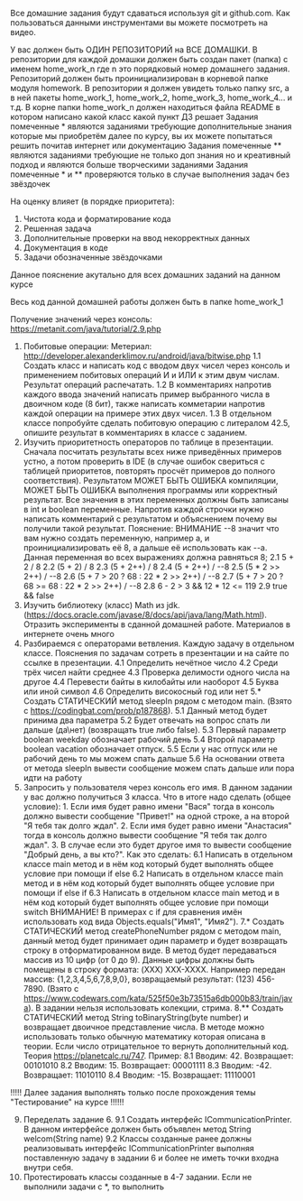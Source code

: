 Все домашние задания будут сдаваться используя git и github.com. Как пользоваться данными инструментами вы можете посмотреть на видео.

У вас должен быть ОДИН РЕПОЗИТОРИЙ на ВСЕ ДОМАШКИ. В репозитории для каждой домашки должен быть создан пакет (папка) с именем home_work_n где n это порядковый номер домашнего задания. Репозиторий должен быть проинициализирован в корневой папке модуля homework.
В репозитории я должен увидеть только папку src, а в ней пакеты home_work_1, home_work_2, home_work_3, home_work_4... и т.д.
В корне папки home_work_n должен находиться файла README в котором написано какой класс какой пункт ДЗ решает
Задания помеченные * являются заданиями требующие дополнительные знания которые мы приобретём далее по курсу, вы их можете попытаться решить почитав интернет или документацию
Задания помеченные ** являются заданиями требующие не только доп знания но и креативный подход и являются больше творческими заданиями
Задания помеченные * и ** проверяются только в случае выполнения задач без звёздочек

На оценку влияет (в порядке приоритета):
 1. Чистота кода и форматирование кода
 2. Решенная задача
 3. Дополнительные проверки на ввод некорректных данных
 4. Документация в коде
 5. Задачи обозначенные звёздочками

Данное пояснение акутально для всех домашних заданий на данном курсе

Весь код данной домашней работы должен быть в папке home_work_1

Получение значений через консоль: https://metanit.com/java/tutorial/2.9.php

1. Побитовые операции: 
	Метериал: http://developer.alexanderklimov.ru/android/java/bitwise.php
	1.1 Создать класс и написать код с вводом двух чисел через консоль и применением побитовых операций И и ИЛИ к этим двум числам. Результат операций распечатать. 
	1.2 В комментариях напротив каждого ввода значений написать пример выбранного числа в двоичном коде (8 бит), также написать комметарии напротив каждой операции на примере этих двух чисел.
	1.3 В отдельном классе попробуйте сделать побитовую операцию с литералом 42.5, опишите результат в комментариях в классе с заданием.
2. Изучить приоритетность операторов по таблице в презентации. Сначала посчитать результаты всех ниже приведённых примеров устно, а потом проверить в IDE (в случае ошибок свериться с таблицей приоритетов, повторять просчёт примеров до полного соответствия). Результатом МОЖЕТ БЫТЬ ОШИБКА компиляции, МОЖЕТ БЫТЬ ОШИБКА выполнения программы или корректный результат. Все значения в этих переменных должны быть записаны в int и boolean переменные. Напротив каждой строчки нужно написать комментарий с результатом и объяснением почему вы получили такой результат.
	Пояснение: ВНИМАНИЕ --8 значит что вам нужно создать переменную, например а, и проинициализировать её 8, а дальше её использовать как --а. Данная переменная во всех выражениях должна равняться 8;
	2.1 5 + 2 / 8
	2.2 (5 + 2) / 8
	2.3 (5 + 2++) / 8
	2.4 (5 + 2++) / --8
	2.5 (5 * 2 >> 2++) / --8
	2.6 (5 + 7 > 20 ? 68 : 22 * 2 >> 2++) / --8
	2.7 (5 + 7 > 20 ? 68 >= 68 : 22 * 2 >> 2++) / --8
	2.8 6 - 2 > 3 && 12 * 12 <= 119
	2.9 true && false
3. Изучить библиотеку (класс) Math из jdk. (https://docs.oracle.com/javase/8/docs/api/java/lang/Math.html). Отразить эксперименты в сданной домашней работе. Материалов в интернете очень много
4. Разбираемся с операторами ветвления. Каждую задачу в отдельном классе. Пояснения по задачам сотреть в презентации и на сайте по ссылке в презентации.
	4.1 Определить нечётное число
	4.2 Среди трёх чисел найти среднее
	4.3 Проверка делимости одного числа на другое
	4.4 Перевести байты в килобайты или наоборот
	4.5 Буква или иной символ
	4.6 Определить високосный год или нет
5.* Создать СТАТИЧЕСКИЙ метод sleepIn рядом с методом main. (Взято с https://codingbat.com/prob/p187868). 
	5.1 Данный метод будет принима два параметра
	5.2 Будет отвечать на вопрос спать ли дальше (да\нет) (возвращать true либо false).
	5.3 Первый параметр boolean weekday обозначает рабочий день
	5.4 Второй параметр boolean vacation обозначает отпуск. 
	5.5 Если у нас отпуск или не рабочий день то мы можем спать дальше
	5.6 На основании ответа от метода sleepIn вывести сообщение можем спать дальше или пора идти на работу
6. Запросить у пользователя через консоль его имя. В данном задании у вас должно получиться 3 класса.
	Что в итоге надо сделать (общее условие):
		1. Если имя будет равно имени "Вася" тогда в консоль должно вывести сообщение "Привет!" на одной строке, а на второй "Я тебя так долго ждал". 
		2. Если имя будет равно имени "Анастасия" тогда в консоль должно вывести сообщение "Я тебя так долго ждал". 
		3. В случае если это будет другое имя то вывести сообщение "Добрый день, а вы кто?". 
	Как это сделать:
		6.1 Написать в отдельном классе main метод и в нём код который будет выполнять общее условие при помощи if else
		6.2 Написать в отдельном классе main метод и в нём код который будет выполнять общее условие при помощи if else if
		6.3 Написать в отдельном классе main метод и в нём код который будет выполнять общее условие при помощи switch
	ВНИМАНИЕ! В примерах c if для сравнения имён использовать код вида Objects.equals("Имя1", "Имя2").
7.* Создать СТАТИЧЕСКИЙ метод createPhoneNumber рядом с методом main, данный метод будет принимает один параметр и будет возвращать строку в отформатированном виде. В метод будет передаваться массив из 10 цифр (от 0 до 9). Данные цифры должны быть помещены в строку формата: (XXX) XXX-XXXX. Например передан массив: {1,2,3,4,5,6,7,8,9,0}, возвращаемый результат: (123) 456-7890. (Взято с https://www.codewars.com/kata/525f50e3b73515a6db000b83/train/java). В задании нельзя использовать колекции, стрима.
8.** Создать СТАТИЧЕСКИЙ метод String toBinaryString(byte number) и возвращает двоичное представление числа. В методе можно использовать только обычную математику которая описана в теории. Если число отрицательное то вернуть дополнительный код. Теория https://planetcalc.ru/747. Пример:
	8.1 Вводим: 42.  Возвращает: 00101010
	8.2 Вводим: 15.  Возвращает: 00001111
	8.3 Вводим: -42. Возвращает: 11010110
	8.4 Вводим: -15. Возвращает: 11110001
	
!!!!! Далее задания выполнять только после прохождения темы "Тестирование" на курсе !!!!!!

9. Переделать задание 6.
	9.1 Создать интерфейс ICommunicationPrinter. В данном интерфейсе должен быть объявлен метод String welcom(String name)
	9.2 Классы созданные ранее должны реализовывать интерфейс ICommunicationPrinter выполняя поставленную задачу в задании 6 и более не иметь точки входна внутри себя.
10. Протестировать классы созданные в 4-7 задании. Если не выполнили задачи с *, то выполнить
